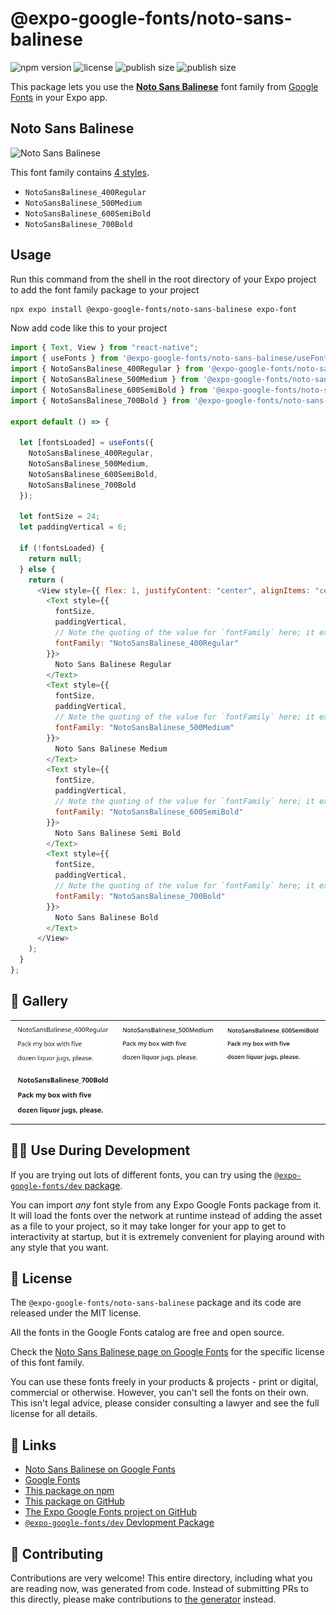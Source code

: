 # @expo-google-fonts/noto-sans-balinese

![npm version](https://flat.badgen.net/npm/v/@expo-google-fonts/noto-sans-balinese)
![license](https://flat.badgen.net/github/license/expo/google-fonts)
![publish size](https://flat.badgen.net/packagephobia/install/@expo-google-fonts/noto-sans-balinese)
![publish size](https://flat.badgen.net/packagephobia/publish/@expo-google-fonts/noto-sans-balinese)

This package lets you use the [**Noto Sans Balinese**](https://fonts.google.com/specimen/Noto+Sans+Balinese) font family from [Google Fonts](https://fonts.google.com/) in your Expo app.

## Noto Sans Balinese

![Noto Sans Balinese](./font-family.png)

This font family contains [4 styles](#-gallery).

- `NotoSansBalinese_400Regular`
- `NotoSansBalinese_500Medium`
- `NotoSansBalinese_600SemiBold`
- `NotoSansBalinese_700Bold`

## Usage

Run this command from the shell in the root directory of your Expo project to add the font family package to your project

```sh
npx expo install @expo-google-fonts/noto-sans-balinese expo-font
```

Now add code like this to your project

```js
import { Text, View } from "react-native";
import { useFonts } from '@expo-google-fonts/noto-sans-balinese/useFonts';
import { NotoSansBalinese_400Regular } from '@expo-google-fonts/noto-sans-balinese/400Regular';
import { NotoSansBalinese_500Medium } from '@expo-google-fonts/noto-sans-balinese/500Medium';
import { NotoSansBalinese_600SemiBold } from '@expo-google-fonts/noto-sans-balinese/600SemiBold';
import { NotoSansBalinese_700Bold } from '@expo-google-fonts/noto-sans-balinese/700Bold';

export default () => {

  let [fontsLoaded] = useFonts({
    NotoSansBalinese_400Regular, 
    NotoSansBalinese_500Medium, 
    NotoSansBalinese_600SemiBold, 
    NotoSansBalinese_700Bold
  });

  let fontSize = 24;
  let paddingVertical = 6;

  if (!fontsLoaded) {
    return null;
  } else {
    return (
      <View style={{ flex: 1, justifyContent: "center", alignItems: "center" }}>
        <Text style={{
          fontSize,
          paddingVertical,
          // Note the quoting of the value for `fontFamily` here; it expects a string!
          fontFamily: "NotoSansBalinese_400Regular"
        }}>
          Noto Sans Balinese Regular
        </Text>
        <Text style={{
          fontSize,
          paddingVertical,
          // Note the quoting of the value for `fontFamily` here; it expects a string!
          fontFamily: "NotoSansBalinese_500Medium"
        }}>
          Noto Sans Balinese Medium
        </Text>
        <Text style={{
          fontSize,
          paddingVertical,
          // Note the quoting of the value for `fontFamily` here; it expects a string!
          fontFamily: "NotoSansBalinese_600SemiBold"
        }}>
          Noto Sans Balinese Semi Bold
        </Text>
        <Text style={{
          fontSize,
          paddingVertical,
          // Note the quoting of the value for `fontFamily` here; it expects a string!
          fontFamily: "NotoSansBalinese_700Bold"
        }}>
          Noto Sans Balinese Bold
        </Text>
      </View>
    );
  }
};
```

## 🔡 Gallery


||||
|-|-|-|
|![NotoSansBalinese_400Regular](./400Regular/NotoSansBalinese_400Regular.ttf.png)|![NotoSansBalinese_500Medium](./500Medium/NotoSansBalinese_500Medium.ttf.png)|![NotoSansBalinese_600SemiBold](./600SemiBold/NotoSansBalinese_600SemiBold.ttf.png)||
|![NotoSansBalinese_700Bold](./700Bold/NotoSansBalinese_700Bold.ttf.png)||||


## 👩‍💻 Use During Development

If you are trying out lots of different fonts, you can try using the [`@expo-google-fonts/dev` package](https://github.com/expo/google-fonts/tree/master/font-packages/dev#readme).

You can import _any_ font style from any Expo Google Fonts package from it. It will load the fonts over the network at runtime instead of adding the asset as a file to your project, so it may take longer for your app to get to interactivity at startup, but it is extremely convenient for playing around with any style that you want.


## 📖 License

The `@expo-google-fonts/noto-sans-balinese` package and its code are released under the MIT license.

All the fonts in the Google Fonts catalog are free and open source.

Check the [Noto Sans Balinese page on Google Fonts](https://fonts.google.com/specimen/Noto+Sans+Balinese) for the specific license of this font family.

You can use these fonts freely in your products & projects - print or digital, commercial or otherwise. However, you can't sell the fonts on their own. This isn't legal advice, please consider consulting a lawyer and see the full license for all details.

## 🔗 Links

- [Noto Sans Balinese on Google Fonts](https://fonts.google.com/specimen/Noto+Sans+Balinese)
- [Google Fonts](https://fonts.google.com/)
- [This package on npm](https://www.npmjs.com/package/@expo-google-fonts/noto-sans-balinese)
- [This package on GitHub](https://github.com/expo/google-fonts/tree/master/font-packages/noto-sans-balinese)
- [The Expo Google Fonts project on GitHub](https://github.com/expo/google-fonts)
- [`@expo-google-fonts/dev` Devlopment Package](https://github.com/expo/google-fonts/tree/master/font-packages/dev)

## 🤝 Contributing

Contributions are very welcome! This entire directory, including what you are reading now, was generated from code. Instead of submitting PRs to this directly, please make contributions to [the generator](https://github.com/expo/google-fonts/tree/master/packages/generator) instead.
